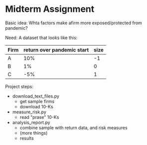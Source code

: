 # Midterm Assignment

Basic idea: Whta factors make afirm more exposed/protected from pandemic?

Need: A dataset that looks like this:

Firm | return over pandemic start | size
--- | --- | --- 
A | 10% | -1
B | 1% | 0
C | -5% | 1

Project steps:

- download_text_files.py
    - get sample firms 
    - download 10-Ks
- measure_risk.py
    - read "prase" 10-Ks
- analysis_report.py
    - combine sample with return data, and risk measures
    - (more things)
    - results
